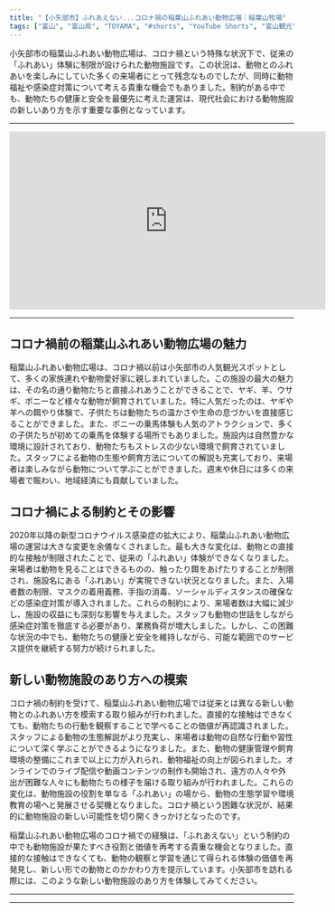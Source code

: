 ```yaml
---
title: "【小矢部市】ふれあえない...コロナ禍の稲葉山ふれあい動物広場｜稲葉山牧場"
tags: ["富山", "富山県", "TOYAMA", "#shorts", "YouTube Shorts", "富山観光", "富山旅行", "北陸観光", "小矢部市", "県西部", "富山県の観光スポット", "富山県でおすすめの場所", "富山県の見どころ"]
---
```


小矢部市の稲葉山ふれあい動物広場は、コロナ禍という特殊な状況下で、従来の「ふれあい」体験に制限が設けられた動物施設です。この状況は、動物とのふれあいを楽しみにしていた多くの来場者にとって残念なものでしたが、同時に動物福祉や感染症対策について考える貴重な機会でもありました。制約がある中でも、動物たちの健康と安全を最優先に考えた運営は、現代社会における動物施設の新しいあり方を示す重要な事例となっています。

---

<!-- 🎥 YouTube動画埋め込み -->
<iframe width="560" height="315" src="https://www.youtube.com/embed/a8aI_ISzW8k" title="YouTube video player" frameborder="0" allowfullscreen></iframe>

---

## コロナ禍前の稲葉山ふれあい動物広場の魅力

稲葉山ふれあい動物広場は、コロナ禍以前は小矢部市の人気観光スポットとして、多くの家族連れや動物愛好家に親しまれていました。この施設の最大の魅力は、その名の通り動物たちと直接ふれあうことができることで、ヤギ、羊、ウサギ、ポニーなど様々な動物が飼育されていました。特に人気だったのは、ヤギや羊への餌やり体験で、子供たちは動物たちの温かさや生命の息づかいを直接感じることができました。また、ポニーの乗馬体験も人気のアトラクションで、多くの子供たちが初めての乗馬を体験する場所でもありました。施設内は自然豊かな環境に設計されており、動物たちもストレスの少ない環境で飼育されていました。スタッフによる動物の生態や飼育方法についての解説も充実しており、来場者は楽しみながら動物について学ぶことができました。週末や休日には多くの来場者で賑わい、地域経済にも貢献していました。

## コロナ禍による制約とその影響

2020年以降の新型コロナウイルス感染症の拡大により、稲葉山ふれあい動物広場の運営は大きな変更を余儀なくされました。最も大きな変化は、動物との直接的な接触が制限されたことで、従来の「ふれあい」体験ができなくなりました。来場者は動物を見ることはできるものの、触ったり餌をあげたりすることが制限され、施設名にある「ふれあい」が実現できない状況となりました。また、入場者数の制限、マスクの着用義務、手指の消毒、ソーシャルディスタンスの確保などの感染症対策が導入されました。これらの制約により、来場者数は大幅に減少し、施設の収益にも深刻な影響を与えました。スタッフも動物の世話をしながら感染症対策を徹底する必要があり、業務負荷が増大しました。しかし、この困難な状況の中でも、動物たちの健康と安全を維持しながら、可能な範囲でのサービス提供を継続する努力が続けられました。

## 新しい動物施設のあり方への模索

コロナ禍の制約を受けて、稲葉山ふれあい動物広場では従来とは異なる新しい動物とのふれあい方を模索する取り組みが行われました。直接的な接触はできなくても、動物たちの行動を観察することで学べることの価値が再認識されました。スタッフによる動物の生態解説がより充実し、来場者は動物の自然な行動や習性について深く学ぶことができるようになりました。また、動物の健康管理や飼育環境の整備にこれまで以上に力が入れられ、動物福祉の向上が図られました。オンラインでのライブ配信や動画コンテンツの制作も開始され、遠方の人々や外出が困難な人々にも動物たちの様子を届ける取り組みが行われました。これらの変化は、動物施設の役割を単なる「ふれあい」の場から、動物の生態学習や環境教育の場へと発展させる契機となりました。コロナ禍という困難な状況が、結果的に動物施設の新しい可能性を切り開くきっかけとなったのです。

稲葉山ふれあい動物広場のコロナ禍での経験は、「ふれあえない」という制約の中でも動物施設が果たすべき役割と価値を再考する貴重な機会となりました。直接的な接触はできなくても、動物の観察と学習を通じて得られる体験の価値を再発見し、新しい形での動物とのかかわり方を提示しています。小矢部市を訪れる際には、このような新しい動物施設のあり方を体験してみてください。

---

<!-- 🗺 Googleマップ（自動表示: page.tsxで地域名から自動生成） -->

<!-- 📍 宿泊リンク（自動表示: page.tsxで地域別リンクを自動生成）
     - タイトルから地域名を抽出
     - JTB / 楽天トラベル / じゃらん / 一休.com 対応
     - 環境変数でプロバイダー切替可能
-->

<!-- 📚 関連記事（自動表示: page.tsxで同カテゴリから2件自動選択） -->

<!-- 🏷️ タグ（自動表示: page.tsxで記事最下部に自動配置） -->

---

<!--
【記事文字数ルール】
- 基本文字数: 最低1000文字以上
- 推奨文字数: 1000〜1500文字（スマホ読みやすさ最優先）
- 上限なし: 情報量的に必要な場合は1500文字や2000文字を超えても良い
- 判断基準: 読者にとって価値ある情報を過不足なく提供できる文字数

【記事構成の最終形】
1. タイトル・動画・本文
2. まとめ
3. Googleマップ（見出しなし、マップのみ自動表示）
4. **宿泊リンク（地域別自動生成）** ← 2025年10月7日追加
5. 関連記事（H3、同カテゴリから2件自動選択）
6. タグ（記事最下部に自動表示）
7. ナビゲーションボタン

【宿泊リンクシステム仕様】
- タイトルから地域名を自動抽出（【〇〇市】形式優先）
- 北陸地方地域辞書: 富山/石川/福井の主要都市対応
- 対応プロバイダー: JTB（既定）/ 楽天トラベル / じゃらん / 一休.com
- 環境変数で切替: NEXT_PUBLIC_DEFAULT_TRAVEL_PROVIDER
- URLテンプレート: 地域名自動エンコード + アフィリエイトID挿入
- 配置位置: Googleマップ直後、関連記事より前

【自動生成セクション】
※以下はpage.tsxで自動生成されるため、記事本文には含めない
- Googleマップ: タイトル【】内の地域名から生成
- 宿泊リンク: 地域名抽出 → Deeplink生成 → スタイル適用
- 関連記事: 同カテゴリから2件を自動選択・リンク化
- タグ: 記事データから最下部に自動配置

【削除済みセクション】
※アクセス方法・周辺情報・公式リンクセクションは不要（2025年10月5日削除）

【AdSense・アフィリエイト】
- Google AdSense: 全ページ自動読み込み（layout.tsx）
- アフィリエイトスクリプト: AffilScript（layout.tsx）
- data-affil属性での動的リンク変換機能あり（現在は宿泊リンクで代替）

【最終更新】2025年10月7日 - 地域別宿泊リンク自動生成システム実装
-->
